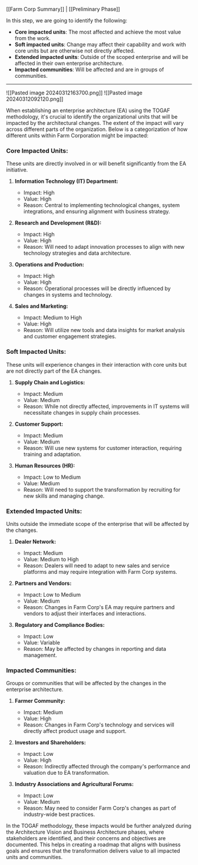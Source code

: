 [[Farm Corp Summary]] | [[Preliminary Phase]]

In this step, we are going to identify the following:

- **Core impacted units**: The most affected and achieve the most value from the work.
- **Soft impacted units**: Change may affect their capability and work with core units but are otherwise not directly affected.
- **Extended impacted units**: Outside of the scoped enterprise and will be affected in their own enterprise architecture.
- **Impacted communities**: Will be affected and are in groups of communities.

___
![[Pasted image 20240312163700.png]]
![[Pasted image 20240312092120.png]]

When establishing an enterprise architecture (EA) using the TOGAF methodology, it's crucial to identify the organizational units that will be impacted by the architectural changes. The extent of the impact will vary across different parts of the organization. Below is a categorization of how different units within Farm Corporation might be impacted:

### Core Impacted Units:

These units are directly involved in or will benefit significantly from the EA initiative.

1. **Information Technology (IT) Department:**
    
    - Impact: High
    - Value: High
    - Reason: Central to implementing technological changes, system integrations, and ensuring alignment with business strategy.
2. **Research and Development (R&D):**
    
    - Impact: High
    - Value: High
    - Reason: Will need to adapt innovation processes to align with new technology strategies and data architecture.
3. **Operations and Production:**
    
    - Impact: High
    - Value: High
    - Reason: Operational processes will be directly influenced by changes in systems and technology.
4. **Sales and Marketing:**
    
    - Impact: Medium to High
    - Value: High
    - Reason: Will utilize new tools and data insights for market analysis and customer engagement strategies.

### Soft Impacted Units:

These units will experience changes in their interaction with core units but are not directly part of the EA changes.

1. **Supply Chain and Logistics:**
    
    - Impact: Medium
    - Value: Medium
    - Reason: While not directly affected, improvements in IT systems will necessitate changes in supply chain processes.
2. **Customer Support:**
    
    - Impact: Medium
    - Value: Medium
    - Reason: Will use new systems for customer interaction, requiring training and adaptation.
3. **Human Resources (HR):**
    
    - Impact: Low to Medium
    - Value: Medium
    - Reason: Will need to support the transformation by recruiting for new skills and managing change.

### Extended Impacted Units:

Units outside the immediate scope of the enterprise that will be affected by the changes.

1. **Dealer Network:**
    
    - Impact: Medium
    - Value: Medium to High
    - Reason: Dealers will need to adapt to new sales and service platforms and may require integration with Farm Corp systems.
2. **Partners and Vendors:**
    
    - Impact: Low to Medium
    - Value: Medium
    - Reason: Changes in Farm Corp's EA may require partners and vendors to adjust their interfaces and interactions.
3. **Regulatory and Compliance Bodies:**
    
    - Impact: Low
    - Value: Variable
    - Reason: May be affected by changes in reporting and data management.

### Impacted Communities:

Groups or communities that will be affected by the changes in the enterprise architecture.

1. **Farmer Community:**
    
    - Impact: Medium
    - Value: High
    - Reason: Changes in Farm Corp's technology and services will directly affect product usage and support.
2. **Investors and Shareholders:**
    
    - Impact: Low
    - Value: High
    - Reason: Indirectly affected through the company's performance and valuation due to EA transformation.
3. **Industry Associations and Agricultural Forums:**
    
    - Impact: Low
    - Value: Medium
    - Reason: May need to consider Farm Corp's changes as part of industry-wide best practices.

In the TOGAF methodology, these impacts would be further analyzed during the Architecture Vision and Business Architecture phases, where stakeholders are identified, and their concerns and objectives are documented. This helps in creating a roadmap that aligns with business goals and ensures that the transformation delivers value to all impacted units and communities.

